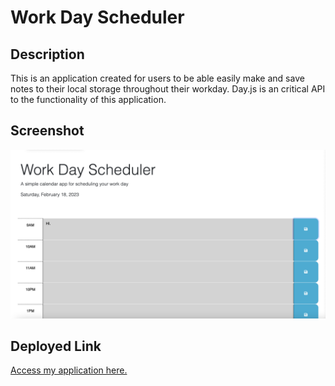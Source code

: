 # Work Day Scheduler

## Description

This is an application created for users to be able easily make and save notes to their local storage throughout their workday. Day.js is an critical API to the functionality of this application. 

## Screenshot

![img](./Assets/images/Screen%20Shot%202023-02-18%20at%208.40.45%20PM.png)

## Deployed Link

[Access my application here.](https://dunlog14.github.io/scheduler/)
